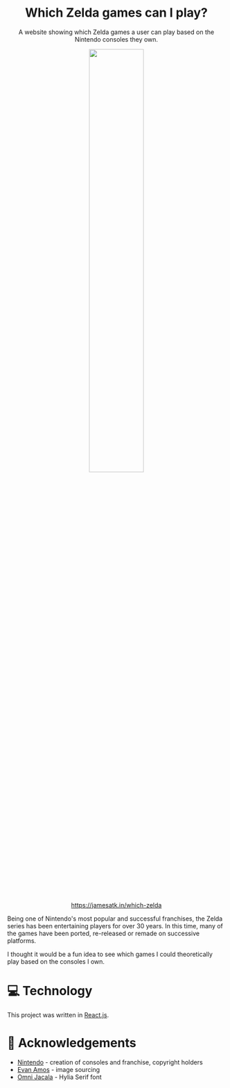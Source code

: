 <h1 align="center" padding="100">Which Zelda games can I play?</h1>

<p align="center">A website showing which Zelda games a user can play based on the Nintendo consoles they own.</p>

<p align="center">
  <img align="center" src="https://gamepedia.cursecdn.com/zelda_gamepedia_en/7/70/ALBW_Triforce_Artwork.png?version=f182faeca3c95e97b0bed063d72d0fe7" width="50%" />
</p>


<p align="center"><a href="https://jamesatk.in/which-zelda">https://jamesatk.in/which-zelda</a></p>

Being one of Nintendo's most popular and successful franchises, the Zelda series has been entertaining players for over 30 years. In this time, many of the games have been ported, re-released or remade on successive platforms.

I thought it would be a fun idea to see which games I could theoretically play based on the consoles I own.

# 💻 Technology
This project was written in [React.js](https://github.com/facebook/react/).

# 🙏 Acknowledgements

* [Nintendo](https://www.nintendo.co.uk/) - creation of consoles and franchise, copyright holders
* [Evan Amos](https://commons.wikimedia.org/wiki/User:Evan-Amos) - image sourcing
* [Omni Jacala](http://artsyomni.com/hyliaserif) - Hylia Serif font